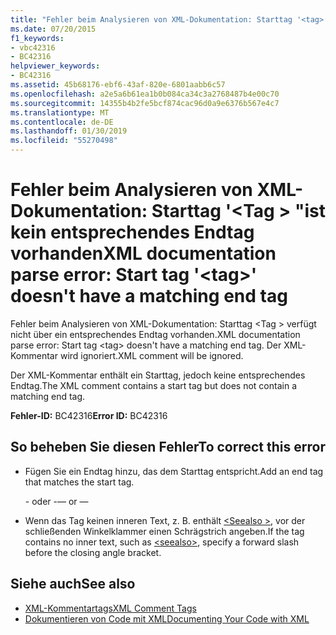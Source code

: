 ```yaml
---
title: "Fehler beim Analysieren von XML-Dokumentation: Starttag '<tag>' ist kein entsprechendes Endtag vorhanden"
ms.date: 07/20/2015
f1_keywords:
- vbc42316
- BC42316
helpviewer_keywords:
- BC42316
ms.assetid: 45b68176-ebf6-43af-820e-6801aabb6c57
ms.openlocfilehash: a2e5a6b61ea1b0b084ca34c3a2768487b4e00c70
ms.sourcegitcommit: 14355b4b2fe5bcf874cac96d0a9e6376b567e4c7
ms.translationtype: MT
ms.contentlocale: de-DE
ms.lasthandoff: 01/30/2019
ms.locfileid: "55270498"
---
```

# <a name="xml-documentation-parse-error-start-tag-tag-doesnt-have-a-matching-end-tag"></a><span data-ttu-id="be88d-102">Fehler beim Analysieren von XML-Dokumentation: Starttag '\<Tag > "ist kein entsprechendes Endtag vorhanden</span><span class="sxs-lookup"><span data-stu-id="be88d-102">XML documentation parse error: Start tag '\<tag>' doesn't have a matching end tag</span></span>
<span data-ttu-id="be88d-103">Fehler beim Analysieren von XML-Dokumentation: Starttag \<Tag > verfügt nicht über ein entsprechendes Endtag vorhanden.</span><span class="sxs-lookup"><span data-stu-id="be88d-103">XML documentation parse error: Start tag \<tag> doesn't have a matching end tag.</span></span> <span data-ttu-id="be88d-104">Der XML-Kommentar wird ignoriert.</span><span class="sxs-lookup"><span data-stu-id="be88d-104">XML comment will be ignored.</span></span>  
  
 <span data-ttu-id="be88d-105">Der XML-Kommentar enthält ein Starttag, jedoch keine entsprechendes Endtag.</span><span class="sxs-lookup"><span data-stu-id="be88d-105">The XML comment contains a start tag but does not contain a matching end tag.</span></span>  
  
 <span data-ttu-id="be88d-106">**Fehler-ID:** BC42316</span><span class="sxs-lookup"><span data-stu-id="be88d-106">**Error ID:** BC42316</span></span>  
  
## <a name="to-correct-this-error"></a><span data-ttu-id="be88d-107">So beheben Sie diesen Fehler</span><span class="sxs-lookup"><span data-stu-id="be88d-107">To correct this error</span></span>  
  
-   <span data-ttu-id="be88d-108">Fügen Sie ein Endtag hinzu, das dem Starttag entspricht.</span><span class="sxs-lookup"><span data-stu-id="be88d-108">Add an end tag that matches the start tag.</span></span>  
  
     <span data-ttu-id="be88d-109">- oder -</span><span class="sxs-lookup"><span data-stu-id="be88d-109">— or —</span></span>  
  
-   <span data-ttu-id="be88d-110">Wenn das Tag keinen inneren Text, z. B. enthält [ \<Seealso >](../../visual-basic/language-reference/xmldoc/seealso.md), vor der schließenden Winkelklammer einen Schrägstrich angeben.</span><span class="sxs-lookup"><span data-stu-id="be88d-110">If the tag contains no inner text, such as [\<seealso>](../../visual-basic/language-reference/xmldoc/seealso.md), specify a forward slash before the closing angle bracket.</span></span>  
  
## <a name="see-also"></a><span data-ttu-id="be88d-111">Siehe auch</span><span class="sxs-lookup"><span data-stu-id="be88d-111">See also</span></span>
- [<span data-ttu-id="be88d-112">XML-Kommentartags</span><span class="sxs-lookup"><span data-stu-id="be88d-112">XML Comment Tags</span></span>](../../visual-basic/language-reference/xmldoc/index.md)
- [<span data-ttu-id="be88d-113">Dokumentieren von Code mit XML</span><span class="sxs-lookup"><span data-stu-id="be88d-113">Documenting Your Code with XML</span></span>](../../visual-basic/programming-guide/program-structure/documenting-your-code-with-xml.md)
